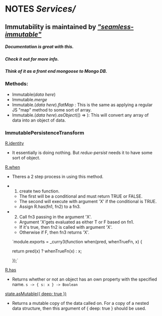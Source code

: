 # NOTES _Services/_
## Immutability is maintained by [_"seamless-immutable"_]("https://github.com/rtfeldman/seamless-immutable")
##### Documentation is great with this.
##### Check it out for more info.
##### Think of it as a front end mongoose to Mongo DB.

### Methods:
  - Immutable(_data here_)
  - Immutable._merge_
  - Immutable.(_data here_)._flatMap_ : This is the same as applying a regular JS "map" method to some sort of array.
  - Immutable.(_data here_)._asObject_(() => ): This will convert any array of data into an object of data.

### ImmutablePersistenceTransform

[R.identity](http://ramdajs.com/docs/#identity)
 * It essentially is doing nothing. But _redux-persist_ needs it to have some sort of object.

[R.when](http://ramdajs.com/docs/#when)
* Theres a 2 step process in using this method.
* 1) create two function.
  * The first will be a conditional and must return TRUE or FALSE.
  * The second will execute with argument 'X' if the conditional is TRUE.
  * Assign R.has(fn1, fn2) to a fn3.
* 2) Call fn3 passing in the argument 'X'.
  * Argument 'X'gets evaluated as either T or F based on fn1.
  * If it's true, then fn2 is called with argument 'X'.
  * Otherwise if F, then fn3 returns 'X'.

  `module.exports = _curry3(function when(pred, whenTrueFn, x) {

    return pred(x) ? whenTrueFn(x) : x;

  });`

[R.has](http://ramdajs.com/docs/#has)
* Returns whether or not an object has an own property with the specified name.
`s -> { s: x } -> Boolean`


[state.asMutable({ deep: true })](https://github.com/rtfeldman/seamless-immutable#asmutable)
* Returns a mutable copy of the data called on.  For a copy of a nested data structure, then this argument of { deep: true } should be used.
